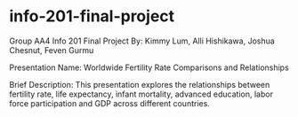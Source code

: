 # info-201-final-project

Group AA4 Info 201 Final Project
By: Kimmy Lum, Alli Hishikawa, Joshua Chesnut, Feven Gurmu

Presentation Name: Worldwide Fertility Rate Comparisons and Relationships

Brief Description: This presentation explores the relationships between fertility rate, life expectancy, infant mortality, advanced education, labor force participation and GDP across different countries.
